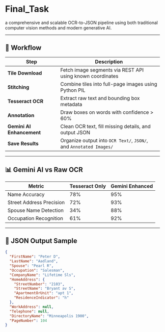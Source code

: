 # Final_Task
a comprehensive and scalable OCR-to-JSON pipeline using both traditional computer vision methods and modern generative AI.


---

## 🔄 Workflow

| Step                         | Description                                                        |
|-----------------------------|--------------------------------------------------------------------|
| **Tile Download**           | Fetch image segments via REST API using known coordinates          |
| **Stitching**               | Combine tiles into full-page images using Python PIL               |
| **Tesseract OCR**           | Extract raw text and bounding box metadata                         |
| **Annotation**              | Draw boxes on words with confidence > 60%                          |
| **Gemini AI Enhancement**   | Clean OCR text, fill missing details, and output JSON              |
| **Save Results**            | Organize output into `OCR Text/`, `JSON/`, and `Annotated Images/` |

---

## 📊 Gemini AI vs Raw OCR

| Metric                  | Tesseract Only | Gemini Enhanced |
|-------------------------|----------------|-----------------|
| Name Accuracy           | 78%            | 95%             |
| Street Address Precision| 72%            | 93%             |
| Spouse Name Detection   | 34%            | 88%             |
| Occupation Recognition  | 61%            | 92%             |

---

## 📎 JSON Output Sample

```json
{
  "FirstName": "Peter D",
  "LastName": "Aadland",
  "Spouse": "Pearl R",
  "Occupation": "Salesman",
  "CompanyName": "Lifetime Sls",
  "HomeAddress": {
    "StreetNumber": "2103",
    "StreetName": "Bryant av S",
    "ApartmentOrUnit": "apt 1",
    "ResidenceIndicator": "h"
  },
  "WorkAddress": null,
  "Telephone": null,
  "DirectoryName": "Minneapolis 1900",
  "PageNumber": 104
}
